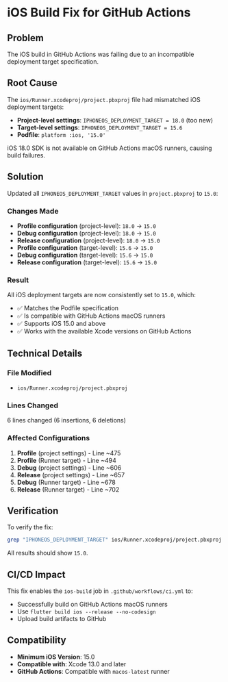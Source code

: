 # iOS Build Fix for GitHub Actions

## Problem
The iOS build in GitHub Actions was failing due to an incompatible deployment target specification.

## Root Cause
The `ios/Runner.xcodeproj/project.pbxproj` file had mismatched iOS deployment targets:

- **Project-level settings**: `IPHONEOS_DEPLOYMENT_TARGET = 18.0` (too new)
- **Target-level settings**: `IPHONEOS_DEPLOYMENT_TARGET = 15.6`
- **Podfile**: `platform :ios, '15.0'`

iOS 18.0 SDK is not available on GitHub Actions macOS runners, causing build failures.

## Solution
Updated all `IPHONEOS_DEPLOYMENT_TARGET` values in `project.pbxproj` to `15.0`:

### Changes Made
- **Profile configuration** (project-level): `18.0` → `15.0`
- **Debug configuration** (project-level): `18.0` → `15.0`
- **Release configuration** (project-level): `18.0` → `15.0`
- **Profile configuration** (target-level): `15.6` → `15.0`
- **Debug configuration** (target-level): `15.6` → `15.0`
- **Release configuration** (target-level): `15.6` → `15.0`

### Result
All iOS deployment targets are now consistently set to `15.0`, which:
- ✅ Matches the Podfile specification
- ✅ Is compatible with GitHub Actions macOS runners
- ✅ Supports iOS 15.0 and above
- ✅ Works with the available Xcode versions on GitHub Actions

## Technical Details

### File Modified
- `ios/Runner.xcodeproj/project.pbxproj`

### Lines Changed
6 lines changed (6 insertions, 6 deletions)

### Affected Configurations
1. **Profile** (project settings) - Line ~475
2. **Profile** (Runner target) - Line ~494
3. **Debug** (project settings) - Line ~606
4. **Release** (project settings) - Line ~657
5. **Debug** (Runner target) - Line ~678
6. **Release** (Runner target) - Line ~702

## Verification
To verify the fix:
```bash
grep "IPHONEOS_DEPLOYMENT_TARGET" ios/Runner.xcodeproj/project.pbxproj
```

All results should show `15.0`.

## CI/CD Impact
This fix enables the `ios-build` job in `.github/workflows/ci.yml` to:
- Successfully build on GitHub Actions macOS runners
- Use `flutter build ios --release --no-codesign`
- Upload build artifacts to GitHub

## Compatibility
- **Minimum iOS Version**: 15.0
- **Compatible with**: Xcode 13.0 and later
- **GitHub Actions**: Compatible with `macos-latest` runner

